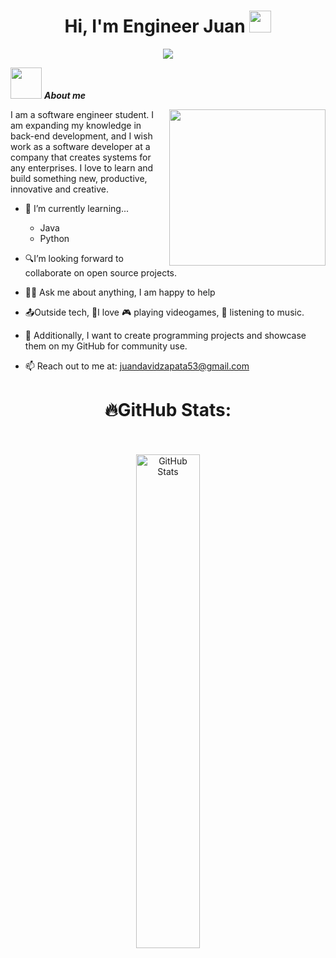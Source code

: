 <h1 align="center">Hi, I'm Engineer Juan <img src="https://media2.giphy.com/media/QssGEmpkyEOhBCb7e1/giphy.gif?cid=ecf05e47a0n3gi1bfqntqmob8g9aid1oyj2wr3ds3mg700bl&rid=giphy.gif" width="35"></h1>

<p align="center">
  <a href="https://github.com/DenverCoder1/readme-typing-svg"><img src="https://readme-typing-svg.herokuapp.com?font=Time+New+Roman&color=%33a5ff&size=25&center=true&vCenter=true&width=600&height=100&lines=Software+Engineer+@Juanchoa31;Software+Engineer+Student;Passionate+Programmer;Always+learning+new+things"></a>
</p>

<picture><img src = "https://github.com/7oSkaaa/7oSkaaa/blob/main/Images/about_me.gif?raw=true" width = 50px></picture> ***About me***

<picture> <img align="right" src="https://github.com/7oSkaaa/7oSkaaa/blob/main/Images/Right_Side.gif?raw=true" width = 250px></picture>

I am a software engineer student. I am expanding my knowledge in back-end development, and I wish work as a software developer at a company that creates systems for any enterprises. I love to learn and build something new, productive, innovative and creative.
- 🌱 I’m currently learning...
  
  - Java
  - Python
  
- 🔍I’m looking forward to collaborate on open source projects.
- 🙏🏼 Ask me about anything, I am happy to help<br>
- 📤Outside tech, 💜I love 🎮 playing videogames, 🎵 listening to music.
- 👾 Additionally, I want to create programming projects and showcase them on my GitHub for community use.
- 📫 Reach out to me at: <a href="juandavidzapata53@gmail.com">juandavidzapata53@gmail.com</a>

 <p align="center">
   <h1 align="center">
     🔥GitHub Stats:
   </h1>
 </p>
   <br/>
<div align="center">
 <!-- <img src="https://github-readme-stats.vercel.app/api?username=Juanchoa31&theme=radical&hide_border=false&include_all_commits=false&count_private=false" alt="GitHub Stats" /> -->
  <br/>
  <img src="https://github-readme-stats.vercel.app/api?username=Juanchoa31&show_icons=true&theme=tokyonight&hide_border=false&include_all_commits=false&count_private=false" alt="GitHub Stats"" width="45%" />
  
</div>
<!-- ![](https://github-readme-stats.vercel.app/api/top-langs/?username=Juanchoa31&theme=radical&hide_border=false&include_all_commits=false&count_private=false&layout=compact) -->
